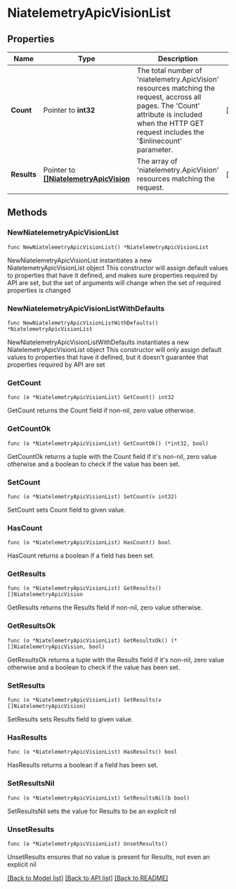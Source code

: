 # NiatelemetryApicVisionList

## Properties

Name | Type | Description | Notes
------------ | ------------- | ------------- | -------------
**Count** | Pointer to **int32** | The total number of &#39;niatelemetry.ApicVision&#39; resources matching the request, accross all pages. The &#39;Count&#39; attribute is included when the HTTP GET request includes the &#39;$inlinecount&#39; parameter. | [optional] 
**Results** | Pointer to [**[]NiatelemetryApicVision**](NiatelemetryApicVision.md) | The array of &#39;niatelemetry.ApicVision&#39; resources matching the request. | [optional] 

## Methods

### NewNiatelemetryApicVisionList

`func NewNiatelemetryApicVisionList() *NiatelemetryApicVisionList`

NewNiatelemetryApicVisionList instantiates a new NiatelemetryApicVisionList object
This constructor will assign default values to properties that have it defined,
and makes sure properties required by API are set, but the set of arguments
will change when the set of required properties is changed

### NewNiatelemetryApicVisionListWithDefaults

`func NewNiatelemetryApicVisionListWithDefaults() *NiatelemetryApicVisionList`

NewNiatelemetryApicVisionListWithDefaults instantiates a new NiatelemetryApicVisionList object
This constructor will only assign default values to properties that have it defined,
but it doesn't guarantee that properties required by API are set

### GetCount

`func (o *NiatelemetryApicVisionList) GetCount() int32`

GetCount returns the Count field if non-nil, zero value otherwise.

### GetCountOk

`func (o *NiatelemetryApicVisionList) GetCountOk() (*int32, bool)`

GetCountOk returns a tuple with the Count field if it's non-nil, zero value otherwise
and a boolean to check if the value has been set.

### SetCount

`func (o *NiatelemetryApicVisionList) SetCount(v int32)`

SetCount sets Count field to given value.

### HasCount

`func (o *NiatelemetryApicVisionList) HasCount() bool`

HasCount returns a boolean if a field has been set.

### GetResults

`func (o *NiatelemetryApicVisionList) GetResults() []NiatelemetryApicVision`

GetResults returns the Results field if non-nil, zero value otherwise.

### GetResultsOk

`func (o *NiatelemetryApicVisionList) GetResultsOk() (*[]NiatelemetryApicVision, bool)`

GetResultsOk returns a tuple with the Results field if it's non-nil, zero value otherwise
and a boolean to check if the value has been set.

### SetResults

`func (o *NiatelemetryApicVisionList) SetResults(v []NiatelemetryApicVision)`

SetResults sets Results field to given value.

### HasResults

`func (o *NiatelemetryApicVisionList) HasResults() bool`

HasResults returns a boolean if a field has been set.

### SetResultsNil

`func (o *NiatelemetryApicVisionList) SetResultsNil(b bool)`

 SetResultsNil sets the value for Results to be an explicit nil

### UnsetResults
`func (o *NiatelemetryApicVisionList) UnsetResults()`

UnsetResults ensures that no value is present for Results, not even an explicit nil

[[Back to Model list]](../README.md#documentation-for-models) [[Back to API list]](../README.md#documentation-for-api-endpoints) [[Back to README]](../README.md)


